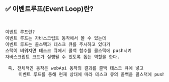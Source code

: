 ## ✅ 이벤트루프(Event Loop)란?
<br>

<div markdown="1">

<pre>이벤트 루프란?
이벤트 루프는 자바스크립트 동작에서 볼 수 있는데 
이벤트 루프는 콜스택과 테스크 큐를 주시하고 있다가 
스택이 비워지면 테스크 큐에서 콜백 함수를 콜스택에 push시켜 
자바스크립트 코드가 실행될 수 있도록 돕는 역할을 한다.
 
 즉, 전체적인 동작은 webApi 동작의 결과를 콜백 테스크 큐에 넣고
     이벤트 루프를 통해 현재 상태에 따라 테스크 큐의 콜백을 콜스택에 push하여 실행시키는 것이다.

</pre>
</div>

<br />

